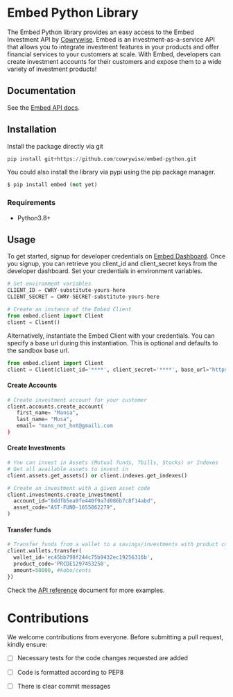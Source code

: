 # Embed Python Library
The Embed Python library provides an easy access to the Embed Investment API by [Cowrywise](https://cowrywise.com/embed). Embed is an investment-as-a-service API that allows you to integrate investment features in your products and offer financial services to your customers at scale. With Embed, developers can create investment accounts for their customers and expose them to a wide variety of investment products!


## Documentation
See the [Embed API docs](developer.cowrywise.com).

## Installation
Install the package directly via git

```python
pip install git+https://github.com/cowrywise/embed-python.git
```
You could also install the library via pypi using the pip package manager.

```python
$ pip install embed (not yet)
```

### Requirements
- Python3.8+

## Usage
To get started, signup for developer credentials on [Embed Dashboard](https://embed.cowrywise.com). Once you signup, you can retrieve
you client_id and client_secret keys from the developer dashboard. Set your credentials in environment variables. 

```python
# Set environment variables
CLIENT_ID = CWRY-substitute-yours-here
CLIENT_SECRET = CWRY-SECRET-substitute-yours-here

# Create an instance of the Embed Client
from embed.client import Client
client = Client()
```

Alternatively, instantiate the Embed Client with your credentials. You can specify a base url during this instantiation. This is optional and defaults to the sandbox base url.

```python
from embed.client import Client
client = Client(client_id='****', client_secret='****', base_url="https://***.cowrywise.com")
```

#### Create Accounts
```python
# Create investment account for your customer
client.accounts.create_account(
   first_name= "Mansa",
   last_name= "Musa",
   email= "mans_not_hot@gmaili.com
)
```

#### Create Investments
```python
# You can invest in Assets (Mutual funds, Tbills, Stocks) or Indexes
# Get all available assets to invest in
client.assets.get_assets() or client.indexes.get_indexes()

# Create an investment with a given asset code
client.investments.create_investment(
  account_id="8ddfb5ea9fe440f9a7d086b7c8f14abd",
  asset_code="AST-FUND-1655862279",
)
```
#### Transfer funds
```python
# Transfer funds from a wallet to a savings/investments with product code
client.wallets.transfer(
  wallet_id='ec45bb798f244c75b9432ec19256316b', 
  product_code='PRCDE1297453250', 
  amount=50000, #kobo/cents 
})
```
Check the [API reference](https://developers.cowrywise.com) document for more examples.

# Contributions
We welcome contributions from everyone. Before submitting a pull request, kindly ensure:
- [ ] Necessary tests for the code changes requested are added
- [ ]  Code is formatted according to PEP8
- [ ] There is clear commit messages







